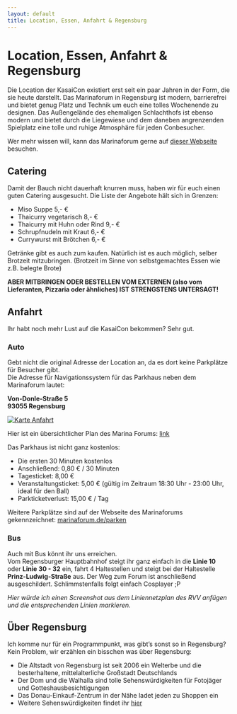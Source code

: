 ```yaml
---
layout: default
title: Location, Essen, Anfahrt & Regensburg
---
```


# Location, Essen, Anfahrt & Regensburg

Die Location der KasaiCon existiert erst seit ein paar Jahren in der Form, die sie heute darstellt. 
Das Marinaforum in Regensburg ist modern, barrierefrei und bietet genug Platz und Technik um euch eine tolles Wochenende zu designen. 
Das Außengelände des ehemaligen Schlachthofs ist ebenso modern und bietet durch die Liegewiese und dem daneben angrenzenden Spielplatz eine tolle und ruhige Atmosphäre für jeden Conbesucher. 

Wer mehr wissen will, kann das Marinaforum gerne auf [dieser Webseite](https://marinaforum.de/) besuchen. 

## Catering 

Damit der Bauch nicht dauerhaft knurren muss, haben wir für euch einen guten Catering ausgesucht. 
Die Liste der Angebote hält sich in Grenzen:

- Miso Suppe 5,- € 
- Thaicurry vegetarisch 8,- € 
- Thaicurry mit Huhn oder Rind 9,- € 
- Schrupfnudeln mit Kraut 6,- € 
- Currywurst mit Brötchen 6,- € 

Getränke gibt es auch zum kaufen. 
Natürlich ist es auch möglich, selber Brotzeit mitzubringen. 
(Brotzeit im Sinne von selbstgemachtes Essen wie z.B. belegte Brote)

**ABER MITBRINGEN ODER BESTELLEN VOM EXTERNEN (also vom Lieferanten, Pizzaria oder ähnliches) IST STRENGSTENS UNTERSAGT!**

## Anfahrt 

Ihr habt noch mehr Lust auf die KasaiCon bekommen? Sehr gut. <br>

### Auto

Gebt nicht die original Adresse der Location an, da es dort keine Parkplätze für Besucher gibt. <br>
Die Adresse für Navigationssystem für das Parkhaus neben dem Marinaforum lautet:

**Von-Donle-Straße 5**<br>
**93055 Regensburg**

<a href="https://www.marinaforum.de/fileadmin/user_upload/downloads/MF_Anfahrt-und-Lageplan_A4_210388_Anlieferung-marinaforum-03.pdf">
<img src="https://i.kasaicon.de/anfahrt-besucher.jpeg" class="img-fluid" alt="Karte Anfahrt">
</a>

Hier ist ein übersichtlicher Plan des Marina Forums: [link](https://www.marinaforum.de/fileadmin/user_upload/downloads/MF_Anfahrt-und-Lageplan_A4_210388_Anlieferung-marinaforum-03.pdf)

Das Parkhaus ist nicht ganz kostenlos: 

- Die ersten 30 Minuten kostenlos
- Anschließend: 0,80 € / 30 Minuten
- Tagesticket: 8,00 € 
- Veranstaltungsticket: 5,00 € (gültig im Zeitraum 18:30 Uhr - 23:00 Uhr, ideal für den Ball) 
- Parkticketverlust: 15,00 € / Tag 

Weitere Parkplätze sind auf der Webseite des Marinaforums gekennzeichnet: [marinaforum.de/parken](https://marinaforum.de/parken/)

### Bus 

Auch mit Bus könnt ihr uns erreichen. <br>
Vom Regensburger Hauptbahnhof steigt ihr ganz einfach in die **Linie 10** oder **Linie 30 - 32** ein, fahrt 4 Haltestellen und steigt bei der Haltestelle **Prinz-Ludwig-Straße** aus. 
Der Weg zum Forum ist anschließend ausgeschildert. 
Schlimmstenfalls folgt einfach Cosplayer ;P 

*Hier würde ich einen Screenshot aus dem Liniennetzplan des RVV anfügen und die entsprechenden Linien markieren.*

## Über Regensburg

Ich komme nur für ein Programmpunkt, was gibt’s sonst so in Regensburg? <br>
Kein Problem, wir erzählen ein bisschen was über Regensburg: 

- Die Altstadt von Regensburg ist seit 2006 ein Welterbe und die besterhaltene, mittelalterliche Großstadt Deutschlands 
- Der Dom und die Walhalla sind tolle Sehenswürdigkeiten für Fotojäger und Gotteshausbesichtigungen 
- Das Donau-Einkauf-Zentrum in der Nähe ladet jeden zu Shoppen ein 
- Weitere Sehenswürdigkeiten findet ihr [hier](https://tourismus.regensburg.de/regensburg-erleben/sehenswertes.html)
